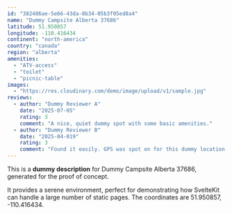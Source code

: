 ```yaml
---
id: "382486ae-5e66-43da-8b34-05b3f05ed8a4"
name: "Dummy Campsite Alberta 37686"
latitude: 51.950857
longitude: -110.416434
continent: "north-america"
country: "canada"
region: "alberta"
amenities:
  - "ATV-access"
  - "toilet"
  - "picnic-table"
images:
  - "https://res.cloudinary.com/demo/image/upload/v1/sample.jpg"
reviews:
  - author: "Dummy Reviewer A"
    date: "2025-07-05"
    rating: 3
    comment: "A nice, quiet dummy spot with some basic amenities."
  - author: "Dummy Reviewer B"
    date: "2025-04-019"
    rating: 3
    comment: "Found it easily. GPS was spot on for this dummy location."
---
```


This is a **dummy description** for Dummy Campsite Alberta 37686, generated for the proof of concept.

It provides a serene environment, perfect for demonstrating how SvelteKit can handle a large number of static pages. The coordinates are 51.950857, -110.416434.
